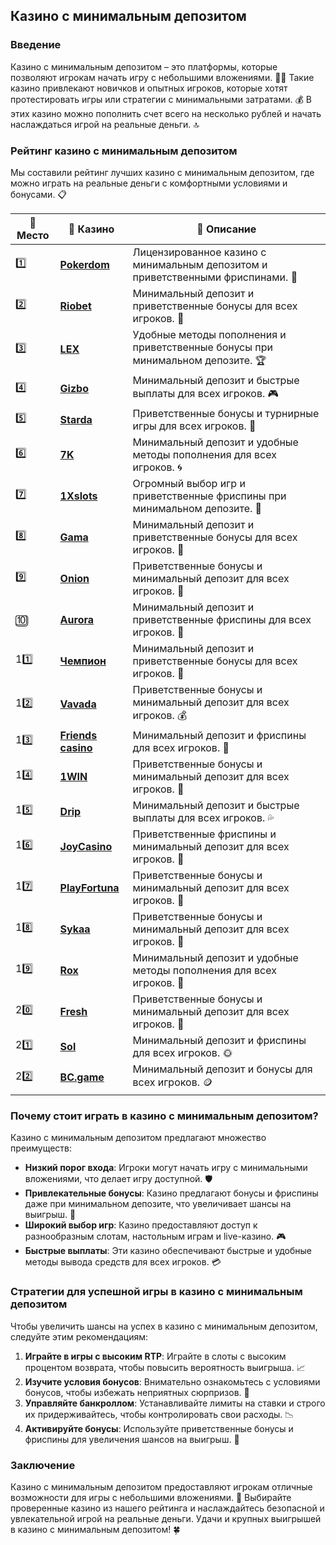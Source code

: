 ## Казино с минимальным депозитом

### Введение
Казино с минимальным депозитом – это платформы, которые позволяют игрокам начать игру с небольшими вложениями. 🎰💎 Такие казино привлекают новичков и опытных игроков, которые хотят протестировать игры или стратегии с минимальными затратами. 💰 В этих казино можно пополнить счет всего на несколько рублей и начать наслаждаться игрой на реальные деньги. 🔝

### Рейтинг казино с минимальным депозитом
Мы составили рейтинг лучших казино с минимальным депозитом, где можно играть на реальные деньги с комфортными условиями и бонусами. 📋

| 🥇 **Место** | 🎰 **Казино** | 💬 **Описание** |
|-------------|-------------|----------------|
| 1️⃣ | [**Pokerdom**](https://brandplay.link/4k77v2yx) | Лицензированное казино с минимальным депозитом и приветственными фриспинами. 🎁 |
| 2️⃣ | [**Riobet**](https://brandplay.link/7xBLTPyj) | Минимальный депозит и приветственные бонусы для всех игроков. 🤑 |
| 3️⃣ | [**LEX**](https://brandplay.link/zW4hdDFV) | Удобные методы пополнения и приветственные бонусы при минимальном депозите. 🏆 |
| 4️⃣ | [**Gizbo**](https://brandplay.link/bprXw4YV) | Минимальный депозит и быстрые выплаты для всех игроков. 🎮 |
| 5️⃣ | [**Starda**](https://brandplay.link/fB7xwRFL) | Приветственные бонусы и турнирные игры для всех игроков. 🌟 |
| 6️⃣ | [**7K**](https://brandplay.link/BvQyFShp) | Минимальный депозит и удобные методы пополнения для всех игроков. 🌀 |
| 7️⃣ | [**1Xslots**](https://brandplay.link/hSB1khtr) | Огромный выбор игр и приветственные фриспины при минимальном депозите. 🎰 |
| 8️⃣ | [**Gama**](https://brandplay.link/j6NMKsDz) | Минимальный депозит и приветственные бонусы для всех игроков. 🧩 |
| 9️⃣ | [**Onion**](https://brandplay.link/zBGRVpQ9) | Приветственные бонусы и минимальный депозит для всех игроков. 💎 |
| 🔟 | [**Aurora**](https://10trafic-stat2.com/click/668546556bcc6313411604bd/6766/13032/subaccount) | Минимальный депозит и приветственные фриспины для всех игроков. 🚀 |
| 11️⃣ | [**Чемпион**](https://temon-gter.cfd/go/lRq?p80412p304504pcc44t17455) | Минимальный депозит и приветственные бонусы для всех игроков. 🥇 |
| 12️⃣ | [**Vavada**](https://vavadapartner.pro/?promo=ea5c9275-6854-4505-94fc-95ab18221945-linkb2) | Приветственные бонусы и минимальный депозит для всех игроков. 💰 |
| 13️⃣ | [**Friends casino**](https://gofriends.vc/linkb2) | Минимальный депозит и фриспины для всех игроков. 👯 |
| 14️⃣ | [**1WIN**](https://brandplay.link/smXVpBbG) | Приветственные бонусы и минимальный депозит для всех игроков. 🎲 |
| 15️⃣ | [**Drip**](https://drp-ircp01.com/c07e6a3db) | Минимальный депозит и быстрые выплаты для всех игроков. 💦 |
| 16️⃣ | [**JoyCasino**](https://rpc30.call2me.pro/?/ru/registration?apkpop=0&partner=p24970p3291217pc98f) | Приветственные фриспины и минимальный депозит для всех игроков. 🎉 |
| 17️⃣ | [**PlayFortuna**](https://fortunapromo.net/alt/playfortuna/registration?0dc4a9362a71feb7e3f165fb8e766f70) | Приветственные бонусы и минимальный депозит для всех игроков. 💎 |
| 18️⃣ | [**Sykaa**](https://s-two-way.com/?source=linkb2&pid=30697) | Приветственные бонусы и минимальный депозит для всех игроков. 🌈 |
| 19️⃣ | [**Rox**](https://rox-pvwfpjgcxe.com/cb1ee18a5) | Минимальный депозит и удобные методы пополнения для всех игроков. 💸 |
| 20️⃣ | [**Fresh**](https://fresh-eumwkxwao.com/c3f7b485d) | Приветственные бонусы и минимальный депозит для всех игроков. 🥑 |
| 21️⃣ | [**Sol**](https://sol-mmtdzfbaco.com/cb2415bca) | Минимальный депозит и фриспины для всех игроков. 🌞 |
| 22️⃣ | [**BC.game**](https://partnerbcgame.com/dcc53d441) | Минимальный депозит и бонусы для всех игроков. 🪙 |

### Почему стоит играть в казино с минимальным депозитом?
Казино с минимальным депозитом предлагают множество преимуществ:

- **Низкий порог входа**: Игроки могут начать игру с минимальными вложениями, что делает игру доступной. 🛡️
- **Привлекательные бонусы**: Казино предлагают бонусы и фриспины даже при минимальном депозите, что увеличивает шансы на выигрыш. 🎁
- **Широкий выбор игр**: Казино предоставляют доступ к разнообразным слотам, настольным играм и live-казино. 🎮
- **Быстрые выплаты**: Эти казино обеспечивают быстрые и удобные методы вывода средств для всех игроков. 💳

### Стратегии для успешной игры в казино с минимальным депозитом
Чтобы увеличить шансы на успех в казино с минимальным депозитом, следуйте этим рекомендациям:

1. **Играйте в игры с высоким RTP**: Играйте в слоты с высоким процентом возврата, чтобы повысить вероятность выигрыша. 📈
2. **Изучите условия бонусов**: Внимательно ознакомьтесь с условиями бонусов, чтобы избежать неприятных сюрпризов. 📜
3. **Управляйте банкроллом**: Устанавливайте лимиты на ставки и строго их придерживайтесь, чтобы контролировать свои расходы. 📉
4. **Активируйте бонусы**: Используйте приветственные бонусы и фриспины для увеличения шансов на выигрыш. 💎

### Заключение
Казино с минимальным депозитом предоставляют игрокам отличные возможности для игры с небольшими вложениями. 💸 Выбирайте проверенные казино из нашего рейтинга и наслаждайтесь безопасной и увлекательной игрой на реальные деньги. Удачи и крупных выигрышей в казино с минимальным депозитом! 🍀
